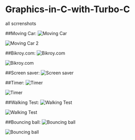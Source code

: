 # Graphics-in-C-with-Turbo-C
all scrrenshots

##Moving Car:
![Moving Car](https://raw.githubusercontent.com/Rezve/Graphics-in-C-with-Turbo-C/Screenshots/moving_car_1.png)

![Moving Car 2](https://raw.githubusercontent.com/Rezve/Graphics-in-C-with-Turbo-C/Screenshots/moving_car_2.png)


##Bikroy.com:
![Bikroy.com](https://raw.githubusercontent.com/Rezve/Graphics-in-C-with-Turbo-C/Screenshots/bikroy_1.png)

![Bikroy.com](https://raw.githubusercontent.com/Rezve/Graphics-in-C-with-Turbo-C/Screenshots/bikroy_2.png)

##Screen saver:
![Screen saver](https://raw.githubusercontent.com/Rezve/Graphics-in-C-with-Turbo-C/Screenshots/screen_1.png)


##Timer:
![Timer](https://raw.githubusercontent.com/Rezve/Graphics-in-C-with-Turbo-C/Screenshots/timer_1.png)

![Timer](https://raw.githubusercontent.com/Rezve/Graphics-in-C-with-Turbo-C/Screenshots/timer_1.png)


##Walking Test:
![Walking Test](https://raw.githubusercontent.com/Rezve/Graphics-in-C-with-Turbo-C/Screenshots/walking_1.png)

![Walking Test](https://raw.githubusercontent.com/Rezve/Graphics-in-C-with-Turbo-C/Screenshots/walking_2.png)

##Bouncing ball:
![Bouncing ball](https://raw.githubusercontent.com/Rezve/Graphics-in-C-with-Turbo-C/Screenshots/bounce_1.png)

![Bouncing ball](https://raw.githubusercontent.com/Rezve/Graphics-in-C-with-Turbo-C/Screenshots/bounce_1.png)





